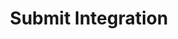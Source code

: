 ---
id: 'submit'
title: 4. Submit Integration
description:
  Step-by-step instructions on how to integrate your project into the AvatarConnect Bridge
---